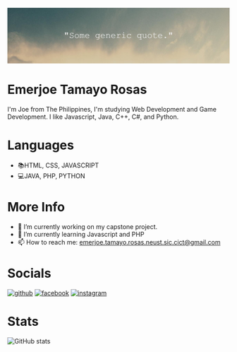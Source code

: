![<hr>](https://github.com/RE-Tamayo/RE-Tamayo/blob/a5c33dd4073e52ca2204f3937f50fd843b9aad5c/_Some_generic_quote._.png)
# Emerjoe Tamayo Rosas
I'm Joe from The Philippines, I'm studying Web Development and Game Development. I like Javascript, Java, C++, C#, and Python.

# Languages
 - 📚HTML, CSS, JAVASCRIPT
 - 💻JAVA, PHP, PYTHON

# More Info
 - 🔭 I’m currently working on my capstone project. 
 - 🌱 I’m currently learning Javascript and PHP 
 - 📫 How to reach me: emerjoe.tamayo.rosas.neust.sic.cict@gmail.com 

# Socials
[<img src='https://cdn.jsdelivr.net/npm/simple-icons@3.0.1/icons/github.svg' alt='github' height='40'>](https://github.com/RE-Tamayo)  [<img src='https://cdn.jsdelivr.net/npm/simple-icons@3.0.1/icons/facebook.svg' alt='facebook' height='40'>](https://www.facebook.com/EmerjoeRosas)  [<img src='https://cdn.jsdelivr.net/npm/simple-icons@3.0.1/icons/instagram.svg' alt='instagram' height='40'>](https://www.instagram.com/RE_Tamayo/) 

# Stats
![GitHub stats](https://github-readme-stats.vercel.app/api?username=RE-Tamayo&show_icons=true)  

